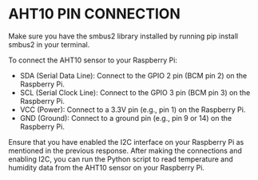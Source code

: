 # AHT10 PIN CONNECTION
Make sure you have the smbus2 library installed by running pip install smbus2 in your terminal.

To connect the AHT10 sensor to your Raspberry Pi:

  - SDA (Serial Data Line): Connect to the GPIO 2 pin (BCM pin 2) on the Raspberry Pi.
  - SCL (Serial Clock Line): Connect to the GPIO 3 pin (BCM pin 3) on the Raspberry Pi.
  - VCC (Power): Connect to a 3.3V pin (e.g., pin 1) on the Raspberry Pi.
  - GND (Ground): Connect to a ground pin (e.g., pin 9 or 14) on the Raspberry Pi.

Ensure that you have enabled the I2C interface on your Raspberry Pi as mentioned in the previous response. 
After making the connections and enabling I2C, you can run the Python script to read temperature and humidity 
data from the AHT10 sensor on your Raspberry Pi.
